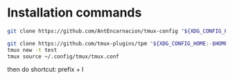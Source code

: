# Installation commands
```bash
git clone https://github.com/AntEncarnacion/tmux-config "${XDG_CONFIG_HOME:-$HOME/.config}"/tmux

git clone https://github.com/tmux-plugins/tpm "${XDG_CONFIG_HOME:-$HOME/.config}"/tmux/plugins/tpm
tmux new -t test
tmux source ~/.config/tmux/tmux.conf
```
then do shortcut:
prefix + I
